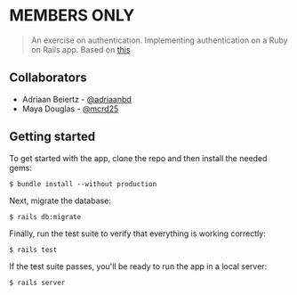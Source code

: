# MEMBERS ONLY

> An exercise on authentication. Implementing authentication on a Ruby on Rails app. Based on [this](https://www.theodinproject.com/courses/ruby-on-rails/lessons/authentication) 

## Collaborators 

* Adriaan Beiertz - [@adriaanbd](https://github.com/adriaanbd)
* Maya Douglas - [@mcrd25](https://github.com/mcrd25/)

## Getting started

To get started with the app, clone the repo and then install the needed gems:

```
$ bundle install --without production
```

Next, migrate the database:

```
$ rails db:migrate
```

Finally, run the test suite to verify that everything is working correctly:

```
$ rails test
```

If the test suite passes, you'll be ready to run the app in a local server:

```
$ rails server
```


